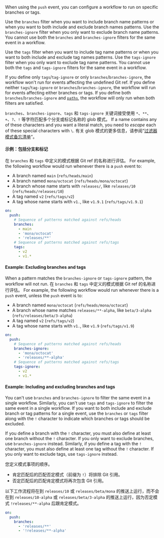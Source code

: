 
When using the `push` event, you can configure a workflow to run on specific branches or tags.

Use the `branches` filter when you want to include branch name patterns or when you want to both include and exclude branch names patterns. Use the `branches-ignore` filter when you only want to exclude branch name patterns. You cannot use both the `branches` and `branches-ignore` filters for the same event in a workflow.

Use the `tags` filter when you want to include tag name patterns or when you want to both include and exclude tag names patterns. Use the `tags-ignore` filter when you only want to exclude tag name patterns. You cannot use both the `tags` and `tags-ignore` filters for the same event in a workflow.

If you define only `tags`/`tag-ignore` or only `branches`/`branches-ignore`, the workflow won't run for events affecting the undefined Git ref. If you define neither  `tags`/`tag-ignore` or `branches`/`branches-ignore`, the workflow will run for events affecting either branches or tags. If you define both `branches`/`branches-ignore` and [`paths`](#onpushpull_requestpull_request_targetpathspaths-ignore), the workflow will only run when both filters are satisfied.

`branches`、`branches-ignore`、`tags` 和 `tags-ignore` 关键词接受使用 `*`、`**`、`+`、`?`、`!` 等字符匹配多个分支或标记名称的 glob 模式。 If a name contains any of these characters and you want a literal match, you need to *escape* each of these special characters with `\`. 有关 glob 模式的更多信息，请参阅“[过滤器模式备忘清单](#filter-pattern-cheat-sheet)”。

#### 示例：包括分支和标记

在 `branches` 和 `tags` 中定义的模式根据 Git ref 的名称进行评估。 For example, the following workflow would run whenever there is a `push` event to:

- A branch named `main` (`refs/heads/main`)
- A branch named `mona/octocat` (`refs/heads/mona/octocat`)
- A branch whose name starts with `releases/`, like `releases/10` (`refs/heads/releases/10`)
- A tag named `v2` (`refs/tags/v2`)
- A tag whose name starts with `v1.`, like `v1.9.1` (`refs/tags/v1.9.1`)

```yaml
on:
  push:
    # Sequence of patterns matched against refs/heads
    branches:    
      - main
      - 'mona/octocat'
      - 'releases/**'
    # Sequence of patterns matched against refs/tags
    tags:        
      - v2
      - v1.*
```

#### Example: Excluding branches and tags

When a pattern matches the `branches-ignore` or `tags-ignore` pattern, the workflow will not run. 在 `branches` 和 `tags` 中定义的模式根据 Git ref 的名称进行评估。 For example, the following workflow would run whenever there is a `push` event, unless the `push` event is to:

- A branch named `mona/octocat` (`refs/heads/mona/octocat`)
- A branch whose name matches `releases/**-alpha`, like `beta/3-alpha` (`refs/releases/beta/3-alpha`)
- A tag named `v2` (`refs/tags/v2`)
- A tag whose name starts with `v1.`, like `v1.9` (`refs/tags/v1.9`)

```yaml
on:
  push:
    # Sequence of patterns matched against refs/heads
    branches-ignore:    
      - 'mona/octocat'
      - 'releases/**-alpha'
    # Sequence of patterns matched against refs/tags
    tags-ignore:        
      - v2
      - v1.*
```

#### Example: Including and excluding branches and tags

You can't use `branches` and `branches-ignore` to filter the same event in a single workflow. Similarly, you can't use `tags` and `tags-ignore` to filter the same event in a single workflow. If you want to both include and exclude branch or tag patterns for a single event, use the `branches` or `tags` filter along with the `!` character to indicate which branches or tags should be excluded.

If you define a branch with the `!` character, you must also define at least one branch without the `!` character. If you only want to exclude branches, use `branches-ignore` instead. Similarly, if you define a tag with the `!` character, you must also define at least one tag without the `!` character. If you only want to exclude tags, use `tags-ignore` instead.

您定义模式事项的顺序。

- 肯定匹配后的匹配否定模式（前缀为 `!`）将排除 Git 引用。
- 否定匹配后的匹配肯定模式将再次包含 Git 引用。

以下工作流程将在到 `releases/10` 或 `releases/beta/mona` 的推送上运行，而不会在到 `releases/10-alpha` 或 `releases/beta/3-alpha` 的推送上运行，因为否定模式 `!releases/**-alpha` 后跟肯定模式。

```yaml
on:
  push:
    branches:
      - 'releases/**'
      - '!releases/**-alpha'
```
